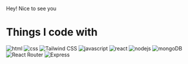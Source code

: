 Hey! Nice to see you 

<h1>Things I code with</h1>
<p>
<img src="https://img.shields.io/badge/HTML5-E34F26?style=for-the-badge&logo=html5&logoColor=white" alt="html"/>
<img src="https://img.shields.io/badge/CSS3-007ACC?style=for-the-badge&logo=css3&logoColor=white" alt="css"/>
<img src="https://img.shields.io/badge/Tailwind_CSS-38B2AC?style=for-the-badge&logo=tailwind-css&logoColor=white" alt="Tailwind CSS"/>
<img src="https://img.shields.io/badge/JacaScript-F7DF1E?style=for-the-badge&logo=javascript&logoColor=white" alt="javascript"/>
<img src="https://img.shields.io/badge/React-61DAFB?style=for-the-badge&logo=react&logoColor=white" alt="react"/>
<img src="https://img.shields.io/badge/Nodejs-37b24d?style=for-the-badge&logo=NodeJS&logoColor=white" alt="nodejs"/>
<img src="https://img.shields.io/badge/MongoDB-2b8a3e?style=for-the-badge&logo=NodeJS&logoColor=white" alt="mongoDB"/>
<img src="https://img.shields.io/badge/React_Router-CA4245?style=for-the-badge&logo=React&logoColor=white" alt="React Router"/>
<img src="https://img.shields.io/badge/Express-000000?style=for-the-badge&logo=express&logoColor=white" alt="Express"/>




</p>

